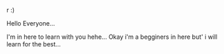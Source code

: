 r :)

Hello Everyone...

I'm in here to learn with you hehe...
Okay i'm a begginers in here but' i will learn for the best...
